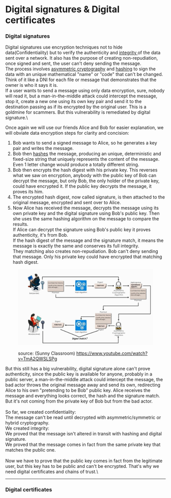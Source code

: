 # Digital signatures & Digital certificates

### Digital signatures

Digital signatures use encryption techniques not to hide data(Confidentiality) but to verify the authenticity and [integrity ](../cia-triad-confidentiality-integrity-and-availability.md)of the data sent over a network. It also has the purpose of creating non-repudiation, once signed and sent, the user can't deny sending the message. \
The process involves [asymmetric cryptography](symmetric-asymmetric-and-hybrid-cryptography.md) and [hashing](hash-functions.md) to sign the data with an unique mathematical "name" or "code" that can't be changed. Think of it like a DNI for each file or message that demonstrates that the owner is who it says it is.\
If a user wants to send a message using only data encryption, sure, nobody will read it, but a man-in-the-middle attack could intercept the message, stop it, create a new one using its own key pair and send it to the destination passing as if its encrypted by the original user. This is a goldmine for scammers. But this vulnerability is remediated by digital signature.\


Once again we will use our friends Alice and Bob for easier explanation, we will obviate data encryption steps for clarity and concision:

1. Bob wants to send a signed message to Alice, so he generates a key pair and writes the message.
2. Bob then [hashes](hash-functions.md) the message, producing an unique, deterministic and fixed-size string that uniquely represents the content of the message. Even 1 letter change would produce a totally different string.
3. Bob then encrypts the hash digest with his private key. This reverses what we saw on encryption, anybody with the public key of Bob can decrypt the message, but only Bob, the only holder of the private key, could have encrypted it. If the public key decrypts the message, it proves its him.
4. The encrypted hash digest, now called signature, is then attached to the original message, encrypted and sent over to Alice.
5. Now Alice has received the message, decrypts the message using its own private key and the digital signature using Bob's public key. Then she uses the same hashing algorithm on the message to compare the results.\
   If Alice can decrypt the signature using Bob's public key it proves authenticity, it's from Bob.\
   If the hash digest of the message and the signature match, it means the message is exactly the same and conserves its full integrity.\
   They matching also creates non-repudiation. Bob can't deny sending that message. Only his private key could have encrypted that matching hash digest.

<figure><img src="../../.gitbook/assets/digitalSignature.png" alt=""><figcaption><p>source: (Sunny Classroom) <a href="https://www.youtube.com/watch?v=TmA2QWSLSPg">https://www.youtube.com/watch?v=TmA2QWSLSPg</a> </p></figcaption></figure>

But this still has a big vulnerability, digital signature alone can't prove authenticity, since the public key is available for anyone, probably in a public server, a man-in-the-middle attack could intercept the message, the bad actor throws the original message away and send its own, redirecting Alice to his own "pretending to be Bob" public key. Alice receives the message and everything looks correct, the hash and the signature match. But it's not coming from the private key of Bob but from the bad actor. \
\
So far, we created confidentiality: \
The message can't be read until decrypted with asymmetric/symmetric or hybrid cryptography. \
We created integrity: \
We proved that the message isn't altered in transit with hashing and digital signature.\
We proved that the message comes in fact from the same private key that matches the public one.\
\
Now we have to prove that the public key comes in fact from the legitimate user, but this key has to be public and can't be encrypted. That's why we need digital certificates and chains of trust.\


***

### Digital certificates

